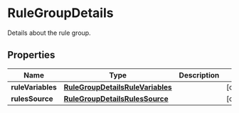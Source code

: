 

# RuleGroupDetails

Details about the rule group.

## Properties

| Name | Type | Description | Notes |
|------------ | ------------- | ------------- | -------------|
|**ruleVariables** | [**RuleGroupDetailsRuleVariables**](RuleGroupDetailsRuleVariables.md) |  |  [optional] |
|**rulesSource** | [**RuleGroupDetailsRulesSource**](RuleGroupDetailsRulesSource.md) |  |  [optional] |



